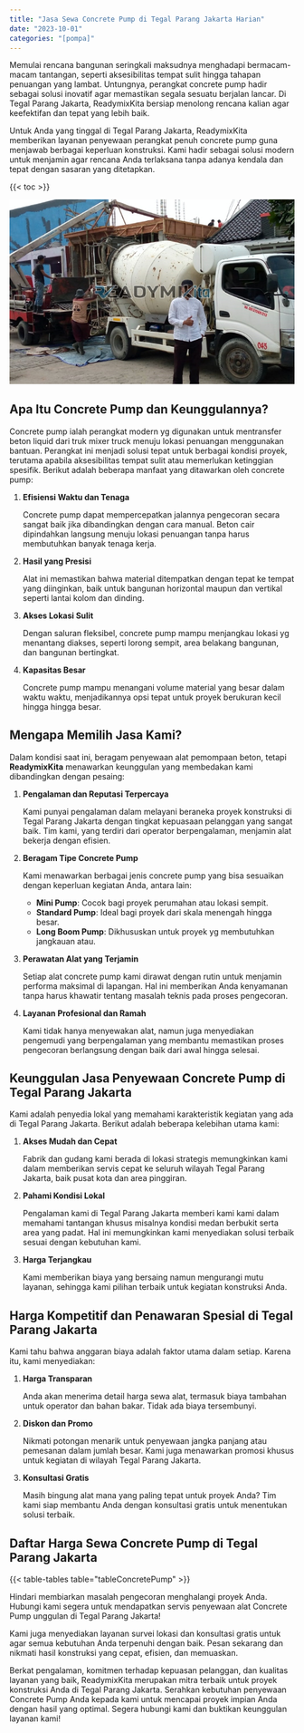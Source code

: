 ```yaml
---
title: "Jasa Sewa Concrete Pump di Tegal Parang Jakarta Harian"
date: "2023-10-01"
categories: "[pompa]"
---
```


Memulai rencana bangunan seringkali maksudnya menghadapi bermacam-macam tantangan, seperti aksesibilitas tempat sulit hingga tahapan penuangan yang lambat. Untungnya, perangkat concrete pump hadir sebagai solusi inovatif agar memastikan segala sesuatu berjalan lancar. Di Tegal Parang Jakarta, ReadymixKita bersiap menolong rencana kalian agar keefektifan dan tepat yang lebih baik.

Untuk Anda yang tinggal di Tegal Parang Jakarta, ReadymixKita memberikan layanan penyewaan perangkat penuh concrete pump guna menjawab berbagai keperluan konstruksi. Kami hadir sebagai solusi modern untuk menjamin agar rencana Anda terlaksana tanpa adanya kendala dan tepat dengan sasaran yang ditetapkan.

{{< toc >}}

![Jasa Sewa Concrete Pump di Tegal Parang Jakarta Harian](/images/pompa/sewa-pompa-22.jpg)

## Apa Itu Concrete Pump dan Keunggulannya?

Concrete pump ialah perangkat modern yg digunakan untuk mentransfer beton liquid dari truk mixer truck menuju lokasi penuangan menggunakan bantuan. Perangkat ini menjadi solusi tepat untuk berbagai kondisi proyek, terutama apabila aksesibilitas tempat sulit atau memerlukan ketinggian spesifik. Berikut adalah beberapa manfaat yang ditawarkan oleh concrete pump:

1. **Efisiensi Waktu dan Tenaga**

   Concrete pump dapat mempercepatkan jalannya pengecoran secara sangat baik jika dibandingkan dengan cara manual. Beton cair dipindahkan langsung menuju lokasi penuangan tanpa harus membutuhkan banyak tenaga kerja.

2. **Hasil yang Presisi**

   Alat ini memastikan bahwa material ditempatkan dengan tepat ke tempat yang diinginkan, baik untuk bangunan horizontal maupun dan vertikal seperti lantai kolom dan dinding.

3. **Akses Lokasi Sulit**

   Dengan saluran fleksibel, concrete pump mampu menjangkau lokasi yg menantang diakses, seperti lorong sempit, area belakang bangunan, dan bangunan bertingkat.

4. **Kapasitas Besar**

   Concrete pump mampu menangani volume material yang besar dalam waktu waktu, menjadikannya opsi tepat untuk proyek berukuran kecil hingga hingga besar.

## Mengapa Memilih Jasa Kami?

Dalam kondisi saat ini, beragam penyewaan alat pemompaan beton, tetapi **ReadymixKita** menawarkan keunggulan yang membedakan kami dibandingkan dengan pesaing:

1. **Pengalaman dan Reputasi Terpercaya**

   Kami punyai pengalaman dalam melayani beraneka proyek konstruksi di Tegal Parang Jakarta dengan tingkat kepuasaan pelanggan yang sangat baik. Tim kami, yang terdiri dari operator berpengalaman, menjamin alat bekerja dengan efisien.

2. **Beragam Tipe Concrete Pump**

   Kami menawarkan berbagai jenis concrete pump yang bisa sesuaikan dengan keperluan kegiatan Anda, antara lain:
   - **Mini Pump**: Cocok bagi proyek perumahan atau lokasi sempit.
   - **Standard Pump**: Ideal bagi proyek dari skala menengah hingga besar.
   - **Long Boom Pump**: Dikhususkan untuk proyek yg membutuhkan jangkauan atau.

3. **Perawatan Alat yang Terjamin**

   Setiap alat concrete pump kami dirawat dengan rutin untuk menjamin performa maksimal di lapangan. Hal ini memberikan Anda kenyamanan tanpa harus khawatir tentang masalah teknis pada proses pengecoran.

4. **Layanan Profesional dan Ramah**

   Kami tidak hanya menyewakan alat, namun juga menyediakan pengemudi yang berpengalaman yang membantu memastikan proses pengecoran berlangsung dengan baik dari awal hingga selesai.

## Keunggulan Jasa Penyewaan Concrete Pump di Tegal Parang Jakarta

Kami adalah penyedia lokal yang memahami karakteristik kegiatan yang ada di Tegal Parang Jakarta. Berikut adalah beberapa kelebihan utama kami:

1. **Akses Mudah dan Cepat**

   Fabrik dan gudang kami berada di lokasi strategis memungkinkan kami dalam memberikan servis cepat ke seluruh wilayah Tegal Parang Jakarta, baik pusat kota dan area pinggiran.

2. **Pahami Kondisi Lokal**

   Pengalaman kami di Tegal Parang Jakarta memberi kami kami dalam memahami tantangan khusus misalnya kondisi medan berbukit serta area yang padat. Hal ini memungkinkan kami menyediakan solusi terbaik sesuai dengan kebutuhan kami.

3. **Harga Terjangkau**

   Kami memberikan biaya yang bersaing namun mengurangi mutu layanan, sehingga kami pilihan terbaik untuk kegiatan konstruksi Anda.

## Harga Kompetitif dan Penawaran Spesial di Tegal Parang Jakarta

Kami tahu bahwa anggaran biaya adalah faktor utama dalam setiap. Karena itu, kami menyediakan:

1. **Harga Transparan**

   Anda akan menerima detail harga sewa alat, termasuk biaya tambahan untuk operator dan bahan bakar. Tidak ada biaya tersembunyi.

2. **Diskon dan Promo**

   Nikmati potongan menarik untuk penyewaan jangka panjang atau pemesanan dalam jumlah besar. Kami juga menawarkan promosi khusus untuk kegiatan di wilayah Tegal Parang Jakarta.

3. **Konsultasi Gratis**

   Masih bingung alat mana yang paling tepat untuk proyek Anda? Tim kami siap membantu Anda dengan konsultasi gratis untuk menentukan solusi terbaik.

## Daftar Harga Sewa Concrete Pump di Tegal Parang Jakarta

{{< table-tables table="tableConcretePump" >}}

Hindari membiarkan masalah pengecoran menghalangi proyek Anda. Hubungi kami segera untuk mendapatkan servis penyewaan alat Concrete Pump unggulan di Tegal Parang Jakarta!

Kami juga menyediakan layanan survei lokasi dan konsultasi gratis untuk agar semua kebutuhan Anda terpenuhi dengan baik. Pesan sekarang dan nikmati hasil konstruksi yang cepat, efisien, dan memuaskan.

Berkat pengalaman, komitmen terhadap kepuasan pelanggan, dan kualitas layanan yang baik, ReadymixKita merupakan mitra terbaik untuk proyek konstruksi Anda di Tegal Parang Jakarta. Serahkan kebutuhan penyewaan Concrete Pump Anda kepada kami untuk mencapai proyek impian Anda dengan hasil yang optimal. Segera hubungi kami dan buktikan keunggulan layanan kami!